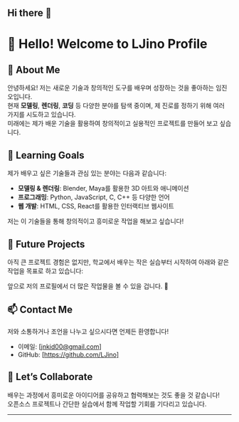 ## Hi there 👋
# 👋 Hello! Welcome to LJino Profile

## 🌱 About Me  
안녕하세요! 저는 새로운 기술과 창의적인 도구를 배우며 성장하는 것을 좋아하는 임진오입니다.  
현재 **모델링**, **렌더링**, **코딩** 등 다양한 분야를 탐색 중이며, 제 진로를 정하기 위해 여러 가지를 시도하고 있습니다.  
미래에는 제가 배운 기술을 활용하여 창의적이고 실용적인 프로젝트를 만들어 보고 싶습니다.

## 🚀 Learning Goals  
제가 배우고 싶은 기술들과 관심 있는 분야는 다음과 같습니다:  
- **모델링 & 렌더링**: Blender, Maya를 활용한 3D 아트와 애니메이션  
- **프로그래밍**: Python, JavaScript, C, C++ 등 다양한 언어  
- **웹 개발**: HTML, CSS, React를 활용한 인터랙티브 웹사이트  

저는 이 기술들을 통해 창의적이고 흥미로운 작업을 해보고 싶습니다!

## 📂 Future Projects  
아직 큰 프로젝트 경험은 없지만, 학교에서 배우는 작은 실습부터 시작하여 아래와 같은 작업을 목표로 하고 있습니다:  


앞으로 저의 프로필에서 더 많은 작업물을 볼 수 있을 겁니다. 🎉

## 📫 Contact Me  
저와 소통하거나 조언을 나누고 싶으시다면 언제든 환영합니다!  
- 이메일: [jnkid00@gmail.com]  
- GitHub: [https://github.com/LJino]

## 🤝 Let’s Collaborate  
배우는 과정에서 흥미로운 아이디어를 공유하고 협력해보는 것도 좋을 것 같습니다!  
오픈소스 프로젝트나 간단한 실습에서 함께 작업할 기회를 기다리고 있습니다.  

---

